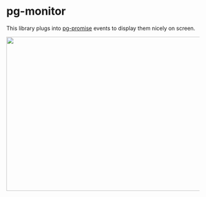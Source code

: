 # pg-monitor

This library plugs into [pg-promise] events to display them nicely on screen.

[pg-promise]:https://github.com/vitaly-t/pg-promise

<img align="right" width="757" height="403" src="http://s2.postimg.org/4hgqhkzih/matrix.gif">


